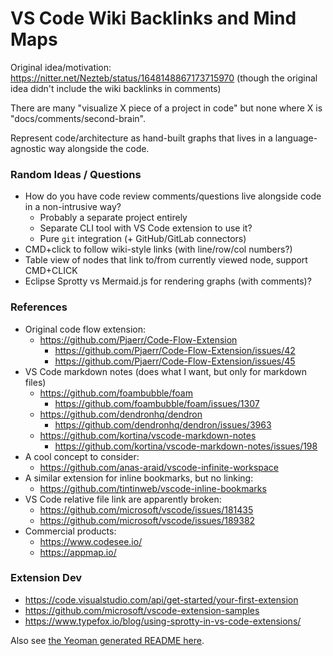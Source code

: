 # VS Code Wiki Backlinks and Mind Maps

Original idea/motivation: https://nitter.net/Nezteb/status/1648148867173715970 (though the original idea didn't include the wiki backlinks in comments)

There are many "visualize X piece of a project in code" but none where X is "docs/comments/second-brain".

Represent code/architecture as hand-built graphs that lives in a language-agnostic way alongside the code.

### Random Ideas / Questions

- How do you have code review comments/questions live alongside code in a non-intrusive way?
  - Probably a separate project entirely
  - Separate CLI tool with VS Code extension to use it?
  - Pure `git` integration (+ GitHub/GitLab connectors)
- CMD+click to follow wiki-style links (with line/row/col numbers?)
- Table view of nodes that link to/from currently viewed node, support CMD+CLICK
- Eclipse Sprotty vs Mermaid.js for rendering graphs (with comments)?

### References

- Original code flow extension:
  - https://github.com/Pjaerr/Code-Flow-Extension
    - https://github.com/Pjaerr/Code-Flow-Extension/issues/42
    - https://github.com/Pjaerr/Code-Flow-Extension/issues/45
- VS Code markdown notes (does what I want, but only for markdown files)
    - https://github.com/foambubble/foam
      - https://github.com/foambubble/foam/issues/1307
    - https://github.com/dendronhq/dendron
      - https://github.com/dendronhq/dendron/issues/3963
    - https://github.com/kortina/vscode-markdown-notes
      - https://github.com/kortina/vscode-markdown-notes/issues/198
- A cool concept to consider:
  - https://github.com/anas-araid/vscode-infinite-workspace
- A similar extension for inline bookmarks, but no linking:
  - https://github.com/tintinweb/vscode-inline-bookmarks
- VS Code relative file link are apparently broken:
  - https://github.com/microsoft/vscode/issues/181435
  - https://github.com/microsoft/vscode/issues/189382
- Commercial products:
  - https://www.codesee.io/
  - https://appmap.io/

### Extension Dev

- https://code.visualstudio.com/api/get-started/your-first-extension
- https://github.com/microsoft/vscode-extension-samples
- https://www.typefox.io/blog/using-sprotty-in-vs-code-extensions/

Also see [the Yeoman generated README here](./GENERATED_README.md).
